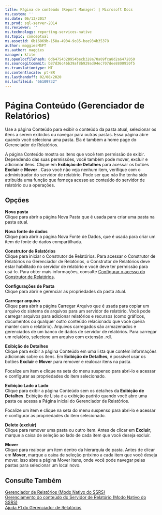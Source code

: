 ```yaml
---
title: Página de conteúdo (Report Manager) | Microsoft Docs
ms.custom: ''
ms.date: 06/13/2017
ms.prod: sql-server-2014
ms.reviewer: ''
ms.technology: reporting-services-native
ms.topic: conceptual
ms.assetid: 6b16869b-158a-4934-9c85-bee934b35378
author: maggiesMSFT
ms.author: maggies
manager: kfile
ms.openlocfilehash: 6d64754328954becb328a70a09fca8d2a6472050
ms.sourcegitcommit: b87d36c46b39af8b929ad94ec707dee8800950f5
ms.translationtype: MT
ms.contentlocale: pt-BR
ms.lasthandoff: 02/08/2020
ms.locfileid: "66109732"
---
```

# <a name="contents-page-report-manager"></a>Página Conteúdo (Gerenciador de Relatórios)
  Use a página Conteúdo para exibir o conteúdo da pasta atual, selecionar os itens a serem exibidos ou navegar para outras pastas. Essa página abre quando você seleciona uma pasta. Ela é também a home page do Gerenciador de Relatórios.  
  
 A página Conteúdo mostra os itens que você tem permissão de exibir. Dependendo das suas permissões, você também pode mover, excluir e adicionar itens. Clique em **Exibição de Detalhes** para acessar os botões **Excluir** e **Mover** . Caso você não veja nenhum item, verifique com o administrador do servidor de relatório. Pode ser que não lhe tenha sido atribuída uma função que forneça acesso ao conteúdo do servidor de relatório ou a operações.  
  
## <a name="options"></a>Opções  
 **Nova pasta**  
 Clique para abrir a página Nova Pasta que é usada para criar uma pasta na pasta atual.  
  
 **Nova fonte de dados**  
 Clique para abrir a página Nova Fonte de Dados, que é usada para criar um item de fonte de dados compartilhada.  
  
 **Construtor de Relatórios**  
 Clique para iniciar o Construtor de Relatórios. Para acessar o Construtor de Relatórios no Gerenciador de Relatórios, o Construtor de Relatórios deve estar habilitado no servidor de relatório e você deve ter permissão para usá-lo. Para obter mais informações, consulte [Configurar o acesso do Construtor de Relatórios](report-server/configure-report-builder-access.md).  
  
 **Configurações de Pasta**  
 Clique para abrir e gerenciar as propriedades da pasta atual.  
  
 **Carregar arquivo**  
 Clique para abrir a página Carregar Arquivo que é usada para copiar um arquivo do sistema de arquivos para um servidor de relatório. Você pode carregar arquivos para adicionar relatórios e recursos (como gráficos, documentos ou qualquer outro conteúdo relacionado que você queira manter com o relatório). Arquivos carregados são armazenados e gerenciados de um banco de dados de servidor de relatórios. Para carregar um relatório, selecione um arquivo com extensão .rdl.  
  
 **Exibição de Detalhes**  
 Clique para exibir a página Conteúdo em uma lista que contém informações adicionais sobre os itens. Em **Exibição de Detalhes**, é possível usar os botões **Excluir** e **Mover** para remover e realocar itens na pasta.  
  
 Focalize um item e clique na seta do menu suspenso para abri-lo e acessar e configurar as propriedades do item selecionado.  
  
 **Exibição Lado a Lado**  
 Clique para exibir a página Conteúdo sem os detalhes da **Exibição de Detalhes**. Exibição de Lista é a exibição padrão quando você abre uma pasta ou acessa a Página inicial do Gerenciador de Relatórios.  
  
 Focalize um item e clique na seta do menu suspenso para abri-lo e acessar e configurar as propriedades do item selecionado.  
  
 **Delete (excluir)**  
 Clique para remover uma pasta ou outro item. Antes de clicar em **Excluir**, marque a caixa de seleção ao lado de cada item que você deseja excluir.  
  
 **Mover**  
 Clique para realocar um item dentro da hierarquia de pasta. Antes de clicar em **Mover**, marque a caixa de seleção próximo a cada item que você deseja mover. Isso abre a página Mover Itens, onde você pode navegar pelas pastas para selecionar um local novo.  
  
## <a name="see-also"></a>Consulte Também  
 [Gerenciador de Relatórios &#40;Modo Nativo do SSRS&#41;](../../2014/reporting-services/report-manager-ssrs-native-mode.md)   
 [Gerenciamento do conteúdo do Servidor de Relatório &#40;Modo Nativo do SSRS&#41;](report-server/report-server-content-management-ssrs-native-mode.md)   
 [Ajuda F1 do Gerenciador de Relatórios](../../2014/reporting-services/report-manager-f1-help.md)  
  
  

